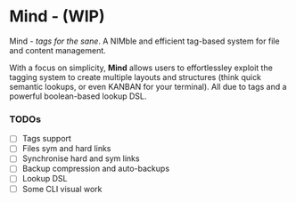 # Mind - (WIP)
Mind - *tags for the sane*. A NIMble and efficient tag-based system for file and content management.

With a focus on simplicity, **Mind** allows users to effortlessley exploit the tagging system to create multiple layouts and structures (think quick semantic lookups, or even KANBAN for your terminal). All due to tags and a powerful boolean-based lookup DSL.

### TODOs

- [ ] Tags support
- [ ] Files sym and hard links
- [ ] Synchronise hard and sym links
- [ ] Backup compression and auto-backups
- [ ] Lookup DSL
- [ ] Some CLI visual work